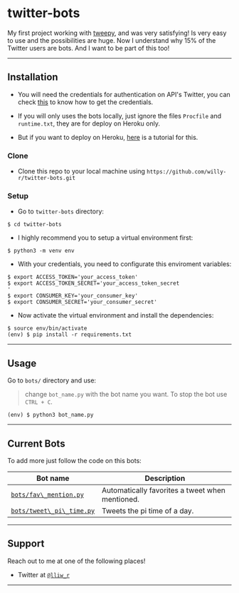 # twitter-bots

My first project working with [tweepy](https://www.tweepy.org/), and was very satisfying! Is very easy to use and the possibilities are huge. Now I understand why 15% of the Twitter users are bots. And I want to be part of this too!

---

## Installation

- You will need the credentials for authentication on API's Twitter, you can check [this](https://realpython.com/twitter-bot-python-tweepy/#creating-twitter-api-authentication-credentials) to know how to get the credentials.

- If you will only uses the bots locally, just ignore the files `Procfile` and `runtime.txt`, they are for deploy on Heroku only.

- But if you want to deploy on Heroku, [here](https://dev.to/emcain/how-to-set-up-a-twitter-bot-with-python-and-heroku-1n39) is a tutorial for this.

### Clone

- Clone this repo to your local machine using `https://github.com/willy-r/twitter-bots.git`

### Setup

- Go to `twitter-bots` directory:

```shell
$ cd twitter-bots
```

- I highly recommend you to setup a virtual environment first:

```shell
$ python3 -m venv env
```

- With your credentials, you need to configurate this enviroment variables:	

```shell
$ export ACCESS_TOKEN='your_access_token'
$ export ACCESS_TOKEN_SECRET='your_access_token_secret
'
$ export CONSUMER_KEY='your_consumer_key'
$ export CONSUMER_SECRET='your_consumer_secret'
```

- Now activate the virtual environment and install the dependencies:

```shell
$ source env/bin/activate
(env) $ pip install -r requirements.txt
```

---

## Usage

Go to `bots/` directory and use:

> change `bot_name.py` with the bot name you want. To stop the bot use `CTRL + C`.

```shell
(env) $ python3 bot_name.py
```

---

## Current Bots

To add more just follow the code on this bots:

Bot name | Description
---- | -----------
[`bots/fav\_mention.py`](bots/fav\_mentions.py) | Automatically favorites a tweet when mentioned.
[`bots/tweet\_pi\_time.py`](bots/tweet\_pi\_time.py) | Tweets the pi time of a day.

---

## Support

Reach out to me at one of the following places!

- Twitter at <a href="https://twitter.com/lliw_r?s=09" target="_blank">`@lliw_r`</a>

---

